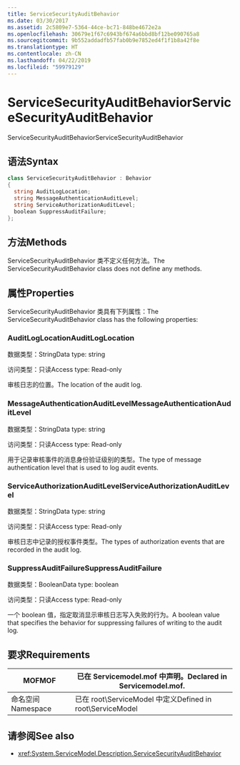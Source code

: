 ```yaml
---
title: ServiceSecurityAuditBehavior
ms.date: 03/30/2017
ms.assetid: 2c5809e7-5364-44ce-bc71-848be4672e2a
ms.openlocfilehash: 30679e1f67c6943bf674a6bbd8bf12be090765a8
ms.sourcegitcommit: 9b552addadfb57fab0b9e7852ed4f1f1b8a42f8e
ms.translationtype: HT
ms.contentlocale: zh-CN
ms.lasthandoff: 04/22/2019
ms.locfileid: "59979129"
---
```

# <a name="servicesecurityauditbehavior"></a><span data-ttu-id="ab660-102">ServiceSecurityAuditBehavior</span><span class="sxs-lookup"><span data-stu-id="ab660-102">ServiceSecurityAuditBehavior</span></span>
<span data-ttu-id="ab660-103">ServiceSecurityAuditBehavior</span><span class="sxs-lookup"><span data-stu-id="ab660-103">ServiceSecurityAuditBehavior</span></span>  
  
## <a name="syntax"></a><span data-ttu-id="ab660-104">语法</span><span class="sxs-lookup"><span data-stu-id="ab660-104">Syntax</span></span>  
  
```csharp  
class ServiceSecurityAuditBehavior : Behavior  
{  
  string AuditLogLocation;  
  string MessageAuthenticationAuditLevel;  
  string ServiceAuthorizationAuditLevel;  
  boolean SuppressAuditFailure;  
};  
```  
  
## <a name="methods"></a><span data-ttu-id="ab660-105">方法</span><span class="sxs-lookup"><span data-stu-id="ab660-105">Methods</span></span>  
 <span data-ttu-id="ab660-106">ServiceSecurityAuditBehavior 类不定义任何方法。</span><span class="sxs-lookup"><span data-stu-id="ab660-106">The ServiceSecurityAuditBehavior class does not define any methods.</span></span>  
  
## <a name="properties"></a><span data-ttu-id="ab660-107">属性</span><span class="sxs-lookup"><span data-stu-id="ab660-107">Properties</span></span>  
 <span data-ttu-id="ab660-108">ServiceSecurityAuditBehavior 类具有下列属性：</span><span class="sxs-lookup"><span data-stu-id="ab660-108">The ServiceSecurityAuditBehavior class has the following properties:</span></span>  
  
### <a name="auditloglocation"></a><span data-ttu-id="ab660-109">AuditLogLocation</span><span class="sxs-lookup"><span data-stu-id="ab660-109">AuditLogLocation</span></span>  
 <span data-ttu-id="ab660-110">数据类型：String</span><span class="sxs-lookup"><span data-stu-id="ab660-110">Data type: string</span></span>  
  
 <span data-ttu-id="ab660-111">访问类型：只读</span><span class="sxs-lookup"><span data-stu-id="ab660-111">Access type: Read-only</span></span>  
  
 <span data-ttu-id="ab660-112">审核日志的位置。</span><span class="sxs-lookup"><span data-stu-id="ab660-112">The location of the audit log.</span></span>  
  
### <a name="messageauthenticationauditlevel"></a><span data-ttu-id="ab660-113">MessageAuthenticationAuditLevel</span><span class="sxs-lookup"><span data-stu-id="ab660-113">MessageAuthenticationAuditLevel</span></span>  
 <span data-ttu-id="ab660-114">数据类型：String</span><span class="sxs-lookup"><span data-stu-id="ab660-114">Data type: string</span></span>  
  
 <span data-ttu-id="ab660-115">访问类型：只读</span><span class="sxs-lookup"><span data-stu-id="ab660-115">Access type: Read-only</span></span>  
  
 <span data-ttu-id="ab660-116">用于记录审核事件的消息身份验证级别的类型。</span><span class="sxs-lookup"><span data-stu-id="ab660-116">The type of message authentication level that is used to log audit events.</span></span>  
  
### <a name="serviceauthorizationauditlevel"></a><span data-ttu-id="ab660-117">ServiceAuthorizationAuditLevel</span><span class="sxs-lookup"><span data-stu-id="ab660-117">ServiceAuthorizationAuditLevel</span></span>  
 <span data-ttu-id="ab660-118">数据类型：String</span><span class="sxs-lookup"><span data-stu-id="ab660-118">Data type: string</span></span>  
  
 <span data-ttu-id="ab660-119">访问类型：只读</span><span class="sxs-lookup"><span data-stu-id="ab660-119">Access type: Read-only</span></span>  
  
 <span data-ttu-id="ab660-120">审核日志中记录的授权事件类型。</span><span class="sxs-lookup"><span data-stu-id="ab660-120">The types of authorization events that are recorded in the audit log.</span></span>  
  
### <a name="suppressauditfailure"></a><span data-ttu-id="ab660-121">SuppressAuditFailure</span><span class="sxs-lookup"><span data-stu-id="ab660-121">SuppressAuditFailure</span></span>  
 <span data-ttu-id="ab660-122">数据类型：Boolean</span><span class="sxs-lookup"><span data-stu-id="ab660-122">Data type: boolean</span></span>  
  
 <span data-ttu-id="ab660-123">访问类型：只读</span><span class="sxs-lookup"><span data-stu-id="ab660-123">Access type: Read-only</span></span>  
  
 <span data-ttu-id="ab660-124">一个 boolean 值，指定取消显示审核日志写入失败的行为。</span><span class="sxs-lookup"><span data-stu-id="ab660-124">A boolean value that specifies the behavior for suppressing failures of writing to the audit log.</span></span>  
  
## <a name="requirements"></a><span data-ttu-id="ab660-125">要求</span><span class="sxs-lookup"><span data-stu-id="ab660-125">Requirements</span></span>  
  
|<span data-ttu-id="ab660-126">MOF</span><span class="sxs-lookup"><span data-stu-id="ab660-126">MOF</span></span>|<span data-ttu-id="ab660-127">已在 Servicemodel.mof 中声明。</span><span class="sxs-lookup"><span data-stu-id="ab660-127">Declared in Servicemodel.mof.</span></span>|  
|---------|-----------------------------------|  
|<span data-ttu-id="ab660-128">命名空间</span><span class="sxs-lookup"><span data-stu-id="ab660-128">Namespace</span></span>|<span data-ttu-id="ab660-129">已在 root\ServiceModel 中定义</span><span class="sxs-lookup"><span data-stu-id="ab660-129">Defined in root\ServiceModel</span></span>|  
  
## <a name="see-also"></a><span data-ttu-id="ab660-130">请参阅</span><span class="sxs-lookup"><span data-stu-id="ab660-130">See also</span></span>

- <xref:System.ServiceModel.Description.ServiceSecurityAuditBehavior>
